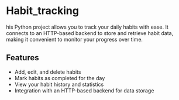 # Habit_tracking
his Python project allows you to track your daily habits with ease. 
It connects to an HTTP-based backend to store and retrieve habit data, making it convenient to monitor your progress over time.
## Features
- Add, edit, and delete habits
- Mark habits as completed for the day
- View your habit history and statistics
- Integration with an HTTP-based backend for data storage
